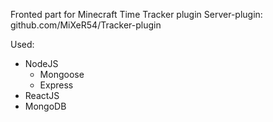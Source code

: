 Fronted part for Minecraft Time Tracker plugin
Server-plugin: github.com/MiXeR54/Tracker-plugin

Used:
- NodeJS
    - Mongoose
    - Express
- ReactJS
- MongoDB